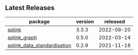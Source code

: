 ## Latest Releases
| package | version | released |
|--------------|-----------|-------------|
| [splink](https://github.com/moj-analytical-services/splink) | 3.3.3 | 2022-09-20 |
| [splink_graph](https://github.com/moj-analytical-services/splink_graph) | 0.5.0 | 2022-03-14 |
| [splink_data_standardisation](https://github.com/moj-analytical-services/splink_data_standardisation) | 0.2.9 | 2021-11-18 |
